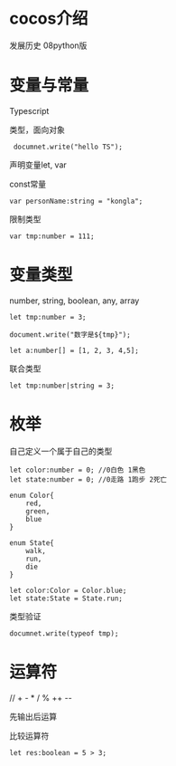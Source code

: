 # cocos介绍

发展历史 08python版

# 变量与常量

Typescript

类型，面向对象

` documnet.write("hello TS");`

 声明变量let, var

const常量

`var personName:string = "kongla";`

限制类型

`var tmp:number = 111;`

# 变量类型

number, string, boolean, any, array 

 `let tmp:number = 3;`

`document.write("数字是${tmp}");`

`let a:number[] = [1, 2, 3, 4,5];`

联合类型

`let tmp:number|string = 3;`

# 枚举

自己定义一个属于自己的类型

```
let color:number = 0; //0白色 1黑色
let state:number = 0; //0走路 1跑步 2死亡
```

```
enum Color{
	red,
	green,
	blue 
}

enum State{
	walk,
	run,
	die
}

let color:Color = Color.blue;
let state:State = State.run;
```

类型验证

 `documnet.write(typeof tmp);`

# 运算符

// + - * / % ++ --

先输出后运算

比较运算符

`let res:boolean = 5 > 3;`



